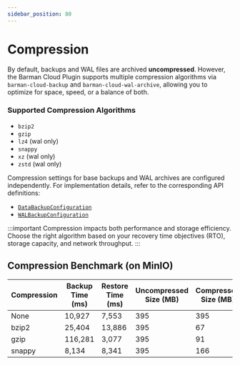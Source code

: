 ```yaml
---
sidebar_position: 80
---
```


# Compression

<!-- SPDX-License-Identifier: CC-BY-4.0 -->

By default, backups and WAL files are archived **uncompressed**. However, the
Barman Cloud Plugin supports multiple compression algorithms via
`barman-cloud-backup` and `barman-cloud-wal-archive`, allowing you to optimize
for space, speed, or a balance of both.

### Supported Compression Algorithms

- `bzip2`
- `gzip`
- `lz4` (wal only)
- `snappy`
- `xz` (wal only)
- `zstd` (wal only)

Compression settings for base backups and WAL archives are configured
independently. For implementation details, refer to the corresponding API
definitions:

- [`DataBackupConfiguration`](https://pkg.go.dev/github.com/cloudnative-pg/barman-cloud/pkg/api#DataBackupConfiguration)
- [`WALBackupConfiguration`](https://pkg.go.dev/github.com/cloudnative-pg/barman-cloud/pkg/api#WalBackupConfiguration)

:::important
Compression impacts both performance and storage efficiency. Choose the right
algorithm based on your recovery time objectives (RTO), storage capacity, and
network throughput.
:::

## Compression Benchmark (on MinIO)

| Compression | Backup Time (ms) | Restore Time (ms) | Uncompressed Size (MB) | Compressed Size (MB) | Ratio |
| ----------- | ---------------- | ----------------- | ---------------------- | -------------------- | ----- |
| None        | 10,927           | 7,553             | 395                    | 395                  | 1.0:1 |
| bzip2       | 25,404           | 13,886            | 395                    | 67                   | 5.9:1 |
| gzip        | 116,281          | 3,077             | 395                    | 91                   | 4.3:1 |
| snappy      | 8,134            | 8,341             | 395                    | 166                  | 2.4:1 |
